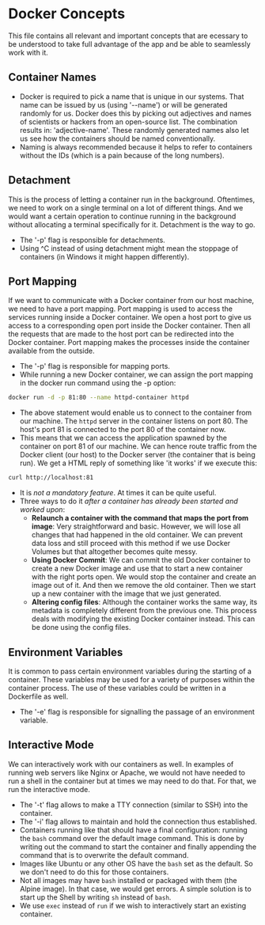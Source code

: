 # Docker Concepts

This file contains all relevant and important concepts that are ecessary to be understood to take full advantage of the app and be able to seamlessly work with it.


## Container Names

- Docker is required to pick a name that is unique in our systems. That name can be issued by us (using '--name') or will be generated randomly for us. Docker does this by picking out adjectives and names of scientists or hackers from an open-source list. The combination results in: 'adjective-name'. These randomly generated names also let us see how the containers should be named conventionally.
- Naming is always recommended because it helps to refer to containers without the IDs (which is a pain because of the long numbers).


## Detachment

This is the process of letting a container run in the background. Oftentimes, we need to work on a single terminal on a lot of different things. And we would want a certain operation to continue running in the background without allocating a terminal specifically for it. Detachment is the way to go.
- The '-p' flag is responsible for detachments.
- Using ^C instead of using detachment might mean the stoppage of containers (in Windows it might happen differently).


## Port Mapping

If we want to communicate with a Docker container from our host machine, we need to have a port mapping. Port mapping is used to access the services running inside a Docker container. We open a host port to give us access to a corresponding open port inside the Docker container. Then all the requests that are made to the host port can be redirected into the Docker container. Port mapping makes the processes inside the container available from the outside.
- The '-p' flag is responsible for mapping ports.
- While running a new Docker container, we can assign the port mapping in the docker run command using the -p option:
```sh
docker run -d -p 81:80 --name httpd-container httpd
```
- The above statement would enable us to connect to the container from our machine. The `httpd` server in the container listens on port 80. The host's port 81 is connected to the port 80 of the container now.
- This means that we can access the application spawned by the container on port 81 of our machine. We can hence route traffic from the Docker client (our host) to the Docker server (the container that is being run). We get a HTML reply of something like 'it works' if we execute this:
```sh
curl http://localhost:81
```
- It is *not a mandatory feature*. At times it can be quite useful.
- Three ways to do it *after a container has already been started and worked upon*:
    - **Relaunch a container with the command that maps the port from image**: Very straightforward and basic. However, we will lose all changes that had happened in the old container. We can prevent data loss and still proceed with this method if we use Docker Volumes but that altogether becomes quite messy.
    - **Using Docker Commit**: We can commit the old Docker container to create a new Docker image and use that to start a new container with the right ports open. We would stop the container and create an image out of it. And then we remove the old container. Then we start up a new container with the image that we just generated.
    - **Altering config files**: Although the container works the same way, its metadata is completely different from the previous one. This process deals with modifying the existing Docker container instead. This can be done using the config files.


## Environment Variables

It is common to pass certain environment variables during the starting of a container. These variables may be used for a variety of purposes within the container process. The use of these variables could be written in a Dockerfile as well.
- The '-e' flag is responsible for signalling the passage of an environment variable.


## Interactive Mode

We can interactively work with our containers as well. In examples of running web servers like Nginx or Apache, we would not have needed to run a shell in the container but at times we may need to do that. For that, we run the interactive mode.
- The '-t' flag allows to make a TTY connection (similar to SSH) into the container.
- The '-i' flag allows to maintain and hold the connection thus established.
- Containers running like that should have a final configuration: running the `bash` command over the default image command. This is done by writing out the command to start the container and finally appending the command that is to overwrite the default command.
- Images like Ubuntu or any other OS have the `bash` set as the default. So we don't need to do this for those containers.
- Not all images may have `bash` installed or packaged with them (the Alpine image). In that case, we would get errors. A simple solution is to start up the Shell by writing `sh` instead of `bash`.
- We use `exec` instead of `run` if we wish to interactively start an existing container.